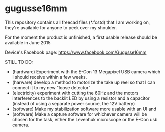 # gugusse16mm

This repository contains all freecad files (*.fcstd) that I am working on, they're available for anyone to peek over my shoulder.

For the moment the product is unfinished, a first usable release should be available in June 2015

Device's Facebook page: https://www.facebook.com/Gugusse16mm

STILL TO DO:


 - (hardware) Experiment with the E-Con 13 Megapixel USB camera which I should receive within a few weeks.
 - (harware) develop a method to motorize the take up reel so that I can connect it to my new "loose detector"
 - (electricity) experiment with cutting the 60Hz and the motors interferences to the backlit LED by using a resistor and a capacitor (instead of using a separate power source, the 12V battery)
 - (software) Make my stabilization software more usable with an UI and
 - (software) Make a capture software for whichever camera will be chosen for the task, either the Levenhuk microscope or the E-Con usb camera.